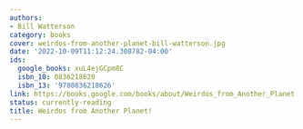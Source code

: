 ```yaml
---
authors:
- Bill Watterson
category: books
cover: weirdos-from-another-planet-bill-watterson.jpg
date: '2022-10-09T11:12:24.308782-04:00'
ids:
  google_books: xuL4ejGCpm8C
  isbn_10: 0836218620
  isbn_13: '9780836218626'
link: https://books.google.com/books/about/Weirdos_from_Another_Planet.html?hl=&id=xuL4ejGCpm8C
status: currently-reading
title: Weirdos from Another Planet!
---
```

